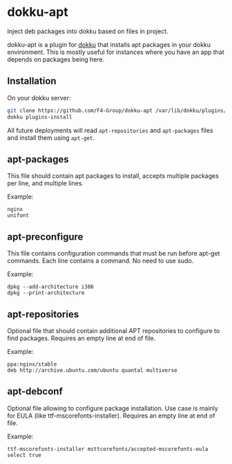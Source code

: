 dokku-apt
=========

Inject deb packages into dokku based on files in project.

dokku-apt is a plugin for [dokku][dokku] that installs apt packages in your dokku environment.
This is mostly useful for instances where you have an app that depends on packages being here.

## Installation

On your dokku server:
```sh
git clone https://github.com/F4-Group/dokku-apt /var/lib/dokku/plugins/dokku-apt
dokku plugins-install
```

All future deployments will read `apt-repositories` and `apt-packages` files and install them using `apt-get`.

## apt-packages
This file should contain apt packages to install, accepts multiple packages per line, and multiple lines.

Example:
```
nginx
unifont
```

## apt-preconfigure
This file contains configuration commands that must be run before apt-get commands.
Each line contains a command. No need to use sudo.

Example:
```
dpkg --add-architecture i386
dpkg --print-architecture
```

## apt-repositories
Optional file that should contain additional APT repositories to configure to find packages.
Requires an empty line at end of file.

Example:
```
ppa:nginx/stable
deb http://archive.ubuntu.com/ubuntu quantal multiverse
```

## apt-debconf
Optional file allowing to configure package installation. Use case is mainly for EULA (like ttf-mscorefonts-installer).
Requires an empty line at end of file.

Example:
```
ttf-mscorefonts-installer msttcorefonts/accepted-mscorefonts-eula select true
```


[dokku]: https://github.com/progrium/dokku

